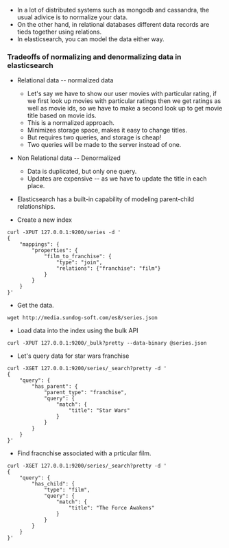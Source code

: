 - In a lot of distributed systems such as mongodb and cassandra, the usual adivice is to normalize your data.
- On the other hand, in relational databases different data records are tieds together using relations.
- In elasticsearch, you can model the data either way.

### Tradeoffs of normalizing and denormalizing data in elasticsearch
- Relational data -- normalized data
    - Let's say we have to show our user movies with particular rating, if we first look up movies with particular ratings then we get ratings as well as movie ids, so we have to make a second look up to get movie title based on movie ids.
    - This is a normalized approach.
    - Minimizes storage space, makes it easy to change titles.
    - But requires two queries, and storage is cheap!
    - Two queries will be made to the server instead of one.
- Non Relational data -- Denormalized
    - Data is duplicated, but only one query.
    - Updates are expensive -- as we have to update the title in each place.

- Elasticsearch has a built-in capability of modeling parent-child relationships.
- Create a new index
```shell
curl -XPUT 127.0.0.1:9200/series -d '
{
    "mappings": {
        "properties": {
            "film_to_franchise": {
                "type": "join",
                "relations": {"franchise": "film"}
            }
        }
    }
}'
```
- Get the data.
```shell
wget http://media.sundog-soft.com/es8/series.json
```
- Load data into the index using the bulk API
```shell
curl -XPUT 127.0.0.1:9200/_bulk?pretty --data-binary @series.json
```
- Let's query data for star wars franchise
```shell
curl -XGET 127.0.0.1:9200/series/_search?pretty -d '
{
    "query": {
        "has_parent": {
            "parent_type": "franchise",
            "query": {
                "match": {
                    "title": "Star Wars"
                }
            }
        }
    }
}'
```
- Find fracnchise associated with a prticular film.
```shell
curl -XGET 127.0.0.1:9200/series/_search?pretty -d '
{
    "query": {
        "has_child": {
            "type": "film",
            "query": {
                "match": {
                    "title": "The Force Awakens"
                }
            }
        }
    }
}'
```